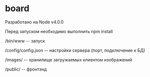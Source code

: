 # board

Разработано на Node v4.0.0

Перед запуском необходимо выполнить npm install

/bin/www   -- запуск

/config/config.json -- настройки сервера (порт, подключение к БД)

/images/  -- хранилище загружаемых клиентом изображений

/public/ -- фронтэнд
